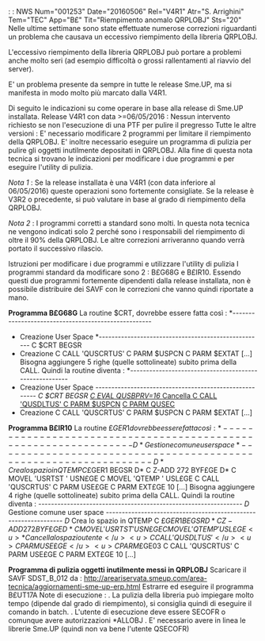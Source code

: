  :  : NWS Num="001253" Date="20160506" Rel="V4R1" Atr="S. Arrighini" Tem="TEC" App="B£" Tit="Riempimento anomalo QRPLOBJ" Sts="20"
Nelle ultime settimane sono state effettuate numerose correzioni riguardanti un problema che causava un eccessivo riempimento della libreria QRPLOBJ.

L'eccessivo riempimento della libreria QRPLOBJ può portare a problemi anche molto seri (ad esempio
difficoltà o grossi rallentamenti al riavvio del server).

E' un problema presente da sempre in tutte le release Sme.UP, ma si manifesta in modo molto più marcato dalla V4R1.

Di seguito le indicazioni su come operare in base alla release di Sme.UP installata.
Release V4R1 con data >=06/05/2016 : 
Nessun intervento richiesto se non l'esecuzione di una PTF per pulire il pregresso Tutte le altre versioni : 
E' necessario modificare 2 programmi per limitare il riempimento della QRPLOBJ. E' inoltre necessario eseguire un programma di pulizia per pulire gli oggetti inutilmente depositati in QRPLOBJ. Alla fine di questa nota tecnica si trovano le indicazioni per modificare i due programmi
e per eseguire l'utility di pulizia.

<i>Nota 1</i> :  Se la release installata è una V4R1 (con data inferiore al 06/05/2016) queste operazioni sono fortemente consigliate. Se la release è V3R2 o precedente, si può valutare in base
al grado di riempimento della QRPLOBJ.

<i>Nota 2</i> :  I programmi corretti a standard sono molti. In questa nota tecnica ne vengono indicati solo 2 perché sono i responsabili del riempimento di oltre il 90% della QRPLOBJ. Le altre
correzioni arriveranno quando verrà portato il successivo rilascio.


Istruzioni per modificare i due programmi e utilizzare l'utility di pulizia I programmi standard da modificare sono 2 :  B£G68G e B£IR10.
Essendo questi due programmi fortemente dipendenti dalla release installata, non è possibile distribuire dei SAVF con le correzioni che vanno quindi riportate a mano.

<b>Programma B£G68G</b>
La routine $CRT, dovrebbe essere fatta così : 
*----------------------------------------------------
* Creazione User Space
*----------------------------------------------------
C     $CRT          BEGSR
* Creazione
C                   CALL      'QUSCRTUS'
C                   PARM                    $USPCN
C                   PARM                    $EXTAT
[...]
Bisogna aggiungere 5 righe (quelle sottolineate) subito prima della CALL. Quindi la routine diventa : 
*-------------------------------------------------------
* Creazione User Space
*-------------------------------------------------------
C     $CRT          BEGSR
<u>C                   EVAL      QUSBPRV=16          </u>
<u>* Cancella                                        </u>
<u>C                   CALL      'QUSDLTUS'          </u>
<u>C                   PARM                    $USPCN</u>
<u>C                   PARM                    QUSEC </u>
* Creazione
C                   CALL      'QUSCRTUS'
C                   PARM                    $USPCN
C                   PARM                    $EXTAT
[...]

<b>Programma B£IR10</b>
La routine £$GER1 dovrebbe essere fatta così : 
*----------------------------------------------------------------
D* Gestione comune user space
*----------------------------------------------------------------
D* Crea lo spazio in QTEMP
C     £$GER1        BEGSR
D*
C                   Z-ADD     272           BYF£GE
D*
C                   MOVEL     'USRTST  '    USN£GE
C                   MOVEL     'QTEMP   '    USL£GE
C                   CALL      'QUSCRTUS'
C                   PARM                    USE£GE
C                   PARM                    EXT£GE           10
[...]
Bisogna aggiungere 4 righe (quelle sottolineate) subito prima della CALL. Quindi la routine diventa : 
*----------------------------------------------------------------
D* Gestione comune user space
*----------------------------------------------------------------
D* Crea lo spazio in QTEMP
C     £$GER1        BEGSR
D*
C                   Z-ADD     272           BYF£GE
D*
C                   MOVEL     'USRTST  '    USN£GE
C                   MOVEL     'QTEMP   '    USL£GE
<u>* Cancella lo spazio utente                       </u>
<u>C                   CALL      'QUSDLTUS'          </u>
<u>C                   PARM                    USE£GE</u>
<u>C                   PARM                    £$GE03</u>
C                   CALL      'QUSCRTUS'
C                   PARM                    USE£GE
C                   PARM                    EXT£GE           10
[...]

<b>Programma di pulizia oggetti inutilmente messi in QRPLOBJ</b>
Scaricare il SAVF SDST_B_012 da : 
http://areariservata.smeup.com/area-tecnica/aggiornamenti-sme-up-erp.html Estrarre ed eseguire il programma B£UT17A
Note di esecuzione : 
. La pulizia della libreria può impiegare molto tempo (dipende dal grado di riempimento), si consiglia quindi di eseguire il comando in batch.
. L'utente di esecuzione deve essere SECOFR o comunque avere autorizzazioni *ALLOBJ . E' necessario avere in linea le librerie Sme.UP (quindi non va bene l'utente QSECOFR) 